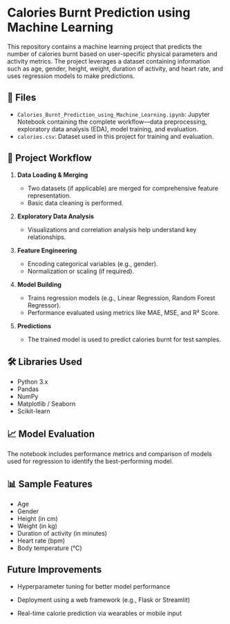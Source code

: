 # Calories Burnt Prediction using Machine Learning

This repository contains a machine learning project that predicts the number of calories burnt based on user-specific physical parameters and activity metrics. The project leverages a dataset containing information such as age, gender, height, weight, duration of activity, and heart rate, and uses regression models to make predictions.

## 📂 Files

- `Calories_Burnt_Prediction_using_Machine_Learning.ipynb`: Jupyter Notebook containing the complete workflow—data preprocessing, exploratory data analysis (EDA), model training, and evaluation.
- `calories.csv`: Dataset used in this project for training and evaluation.

## 🧠 Project Workflow

1. **Data Loading & Merging**
   - Two datasets (if applicable) are merged for comprehensive feature representation.
   - Basic data cleaning is performed.

2. **Exploratory Data Analysis**
   - Visualizations and correlation analysis help understand key relationships.

3. **Feature Engineering**
   - Encoding categorical variables (e.g., gender).
   - Normalization or scaling (if required).

4. **Model Building**
   - Trains regression models (e.g., Linear Regression, Random Forest Regressor).
   - Performance evaluated using metrics like MAE, MSE, and R² Score.

5. **Predictions**
   - The trained model is used to predict calories burnt for test samples.

## 🛠️ Libraries Used

- Python 3.x
- Pandas
- NumPy
- Matplotlib / Seaborn
- Scikit-learn

## 📈 Model Evaluation

The notebook includes performance metrics and comparison of models used for regression to identify the best-performing model.

## 📊 Sample Features

- Age
- Gender
- Height (in cm)
- Weight (in kg)
- Duration of activity (in minutes)
- Heart rate (bpm)
- Body temperature (°C)

## Future Improvements
- Hyperparameter tuning for better model performance

- Deployment using a web framework (e.g., Flask or Streamlit)

- Real-time calorie prediction via wearables or mobile input
